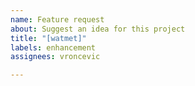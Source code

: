 ```yaml
---
name: Feature request
about: Suggest an idea for this project
title: "[watmet]"
labels: enhancement
assignees: vroncevic

---
```



